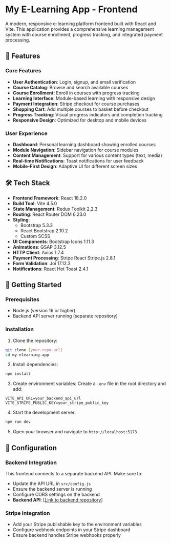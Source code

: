# My E-Learning App - Frontend

A modern, responsive e-learning platform frontend built with React and Vite. This application provides a comprehensive learning management system with course enrollment, progress tracking, and integrated payment processing.

## 🚀 Features

### Core Features
- **User Authentication**: Login, signup, and email verification
- **Course Catalog**: Browse and search available courses
- **Course Enrollment**: Enroll in courses with progress tracking
- **Learning Interface**: Module-based learning with responsive design
- **Payment Integration**: Stripe checkout for course purchases
- **Shopping Cart**: Add multiple courses to basket before checkout
- **Progress Tracking**: Visual progress indicators and completion tracking
- **Responsive Design**: Optimized for desktop and mobile devices

### User Experience
- **Dashboard**: Personal learning dashboard showing enrolled courses
- **Module Navigation**: Sidebar navigation for course modules
- **Content Management**: Support for various content types (text, media)
- **Real-time Notifications**: Toast notifications for user feedback
- **Mobile-First Design**: Adaptive UI for different screen sizes

## 🛠️ Tech Stack

- **Frontend Framework**: React 18.2.0
- **Build Tool**: Vite 4.5.0
- **State Management**: Redux Toolkit 2.2.3
- **Routing**: React Router DOM 6.23.0
- **Styling**: 
  - Bootstrap 5.3.3
  - React Bootstrap 2.10.2
  - Custom SCSS
- **UI Components**: Bootstrap Icons 1.11.3
- **Animations**: GSAP 3.12.5
- **HTTP Client**: Axios 1.7.4
- **Payment Processing**: Stripe React Stripe.js 2.8.1
- **Form Validation**: Joi 17.12.3
- **Notifications**: React Hot Toast 2.4.1

## 🚀 Getting Started

### Prerequisites
- Node.js (version 16 or higher)
- Backend API server running (separate repository)

### Installation

1. Clone the repository:
```bash
git clone [your-repo-url]
cd my-elearning-app
```

2. Install dependencies:
```bash
npm install
```

3. Create environment variables:
Create a `.env` file in the root directory and add:
```env
VITE_API_URL=your_backend_api_url
VITE_STRIPE_PUBLIC_KEY=your_stripe_public_key
```

4. Start the development server:
```bash
npm run dev
```

5. Open your browser and navigate to `http://localhost:5173`

## 🔧 Configuration

### Backend Integration
This frontend connects to a separate backend API. Make sure to:
- Update the API URL in `src/config.js`
- Ensure the backend server is running
- Configure CORS settings on the backend
- **Backend API**: [[Link to backend repository](https://github.com/h-bann/e-learning-backend)]


### Stripe Integration
- Add your Stripe publishable key to the environment variables
- Configure webhook endpoints in your Stripe dashboard
- Ensure backend handles Stripe webhooks properly



